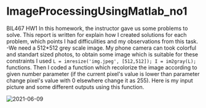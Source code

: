 # ImageProcessingUsingMatlab_no1
BIL467 HW1
In this homework, the instructor gave us some problems to solve. This report is written for explain how I created solutions for each problem, which points I had difficulities and my observations from this task. 
-We need a 512*512 grey scale image. My phone camera can took colorful and standart sized photos, to obtain some image which is suitable for these constraints I used
``
L = imresize('img.jpeg', [512,512]);
I = im2gray(L);
``
functions. Then I coded a function which recolorize the image according to given number parameter (if the current pixel's value is lower than parameter change pixel's value with 0 elsewhere change it as 255).
Here is my input picture and some different outputs using this function.

![2021-06-09](https://user-images.githubusercontent.com/60623941/121318187-b0a38480-c913-11eb-8aa4-83c76b850609.png)
